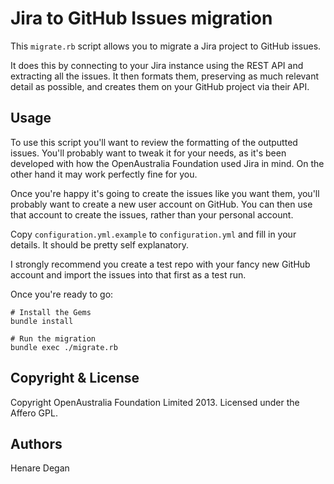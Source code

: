 # Jira to GitHub Issues migration

This `migrate.rb` script allows you to migrate a Jira project to GitHub issues.

It does this by connecting to your Jira instance using the REST API and
extracting all the issues. It then formats them, preserving as much relevant
detail as possible, and creates them on your GitHub project via their API.

## Usage

To use this script you'll want to review the formatting of the outputted
issues. You'll probably want to tweak it for your needs, as it's been
developed with how the OpenAustralia Foundation used Jira in mind. On the other
hand it may work perfectly fine for you.

Once you're happy it's going to create the issues like you want them, you'll
probably want to create a new user account on GitHub. You can then use that
account to create the issues, rather than your personal account.

Copy `configuration.yml.example` to `configuration.yml` and fill in your
details. It should be pretty self explanatory.

I strongly recommend you create a test repo with your fancy new GitHub account
and import the issues into that first as a test run.

Once you're ready to go:

```
# Install the Gems
bundle install

# Run the migration
bundle exec ./migrate.rb
```

## Copyright & License

Copyright OpenAustralia Foundation Limited 2013. Licensed under the Affero GPL.

## Authors

Henare Degan
